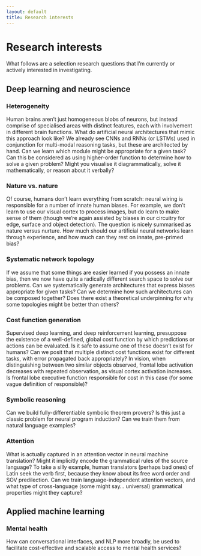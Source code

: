 ```yaml
---
layout: default
title: Research interests
---
```


# Research interests
What follows are a selection research questions that I’m currently or actively interested in
investigating.

## Deep learning and neuroscience

### Heterogeneity
Human brains aren’t just homogeneous blobs of neurons, but instead comprise of
specialised areas with distinct features, each with involvement in different
brain functions. What do artificial neural architectures that mimic this
approach look like? We already see CNNs and RNNs (or LSTMs) used in conjunction
for multi-modal reasoning tasks, but these are architected by hand. Can we
learn which module might be appropriate for a given task? Can this be
considered as using higher-order function to determine how to solve a given
problem? Might you visualise it diagrammatically, solve it mathematically,
or reason about it verbally?

### Nature vs. nature
Of course, humans don’t learn everything from scratch: neural wiring is
responsible for a number of innate human biases. For example, we don’t
learn to use our visual cortex to process images, but do learn to make
sense of them (though we’re again assisted by biases in our circuitry for
edge, surface and object detection). The question is nicely summarised as
nature versus nurture. How much should our artificial neural networks learn
through experience, and how much can they rest on innate, pre-primed bias? 

### Systematic network topology
If we assume that some things are easier learned if you possess an innate
bias, then we now have quite a radically different search space to solve
our problems. Can we systematically generate architectures that express
biases appropriate for given tasks? Can we determine how such architectures
can be composed together? Does there exist a theoretical underpinning for
why some topologies might be better than others?

### Cost function generation
Supervised deep learning, and deep reinforcement learning, presuppose the
existence of a well-defined, global cost function by which predictions or
actions can be evaluated. Is it safe to assume one of these doesn’t exist
for humans? Can we posit that multiple distinct cost functions exist for
different tasks, with error propagated back appropriately? In vision,
when distinguishing between two similar objects observed, frontal lobe
activation decreases with repeated observation, as visual cortex
activation increases. Is frontal lobe executive function responsible
for cost in this case (for some vague definition of responsible)?

### Symbolic reasoning
Can we build fully-differentiable symbolic theorem provers? Is this
just a classic problem for neural program induction? Can we train
them from natural language examples?

### Attention
What is actually captured in an attention vector in neural machine
translation? Might it implicitly encode the grammatical rules of
the source language? To take a silly example, human translators
(perhaps bad ones) of Latin seek the verb first, because they know
about its free word order and SOV predilection. Can we train
language-independent attention vectors, and what type of
cross-language (some might say… universal) grammatical properties
might they capture?

## Applied machine learning

### Mental health
How can conversational interfaces, and NLP more broadly, be used to
facilitate cost-effective and scalable access to mental health
services? 
